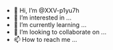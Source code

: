 - 👋 Hi, I’m @XXV-p1yu7h
- 👀 I’m interested in ...
- 🌱 I’m currently learning ...
- 💞️ I’m looking to collaborate on ...
- 📫 How to reach me ...

<!---
XXV-p1yu7h/XXV-p1yu7h is a ✨ special ✨ repository because its `README.md` (this file) appears on your GitHub profile.
You can click the Preview link to take a look at your changes.
--->
